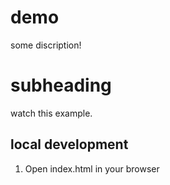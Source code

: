 # demo

some discription!

# subheading

watch this example. 

## local development

1. Open index.html in your browser